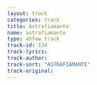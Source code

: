 ```yaml
---
layout: track
categories: track
title: Astrafiamante
name: astrafiamante
type: ahfow_track
track-id: 134
track-lyrics: 
track-author: 
track-sort: "ASTRAFIAMANTE"
track-original: 
---
```

